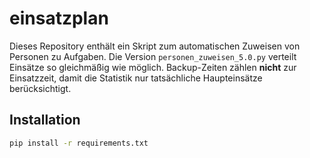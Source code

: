 # einsatzplan

Dieses Repository enthält ein Skript zum automatischen Zuweisen von Personen
zu Aufgaben. Die Version `personen_zuweisen_5.0.py` verteilt Einsätze so
gleichmäßig wie möglich. Backup-Zeiten zählen **nicht** zur Einsatzzeit, damit
die Statistik nur tatsächliche Haupteinsätze berücksichtigt.

## Installation

```bash
pip install -r requirements.txt
```
